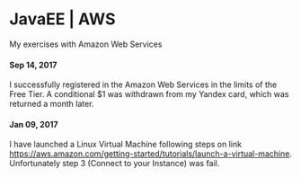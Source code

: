 # JavaEE | AWS
My exercises with Amazon Web Services

#### Sep 14, 2017
I successfully registered in the Amazon Web Services in the limits of the Free Tier. A conditional $1 was withdrawn from my Yandex card, which was returned a month later.

#### Jan 09, 2017
I have launched a Linux Virtual Machine following steps on link https://aws.amazon.com/getting-started/tutorials/launch-a-virtual-machine. Unfortunately step 3 (Connect to your Instance) was fail.